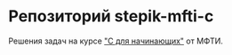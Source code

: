 # Репозиторий stepik-mfti-c

Решения задач на курсе ["C для начинающих"](https://stepik.org/course/57680/syllabus) от МФТИ.
